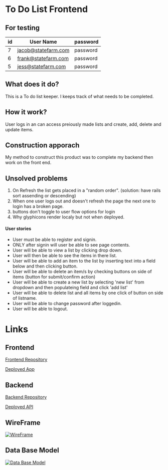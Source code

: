 # To Do List Frontend

## For testing



| id |      User Name      | password |
| -- | ------------------- | ---------|
| 7  | jacob@statefarm.com | password |
| 6  | frank@statefarm.com | password |
| 5  | jess@statefarm.com  | password |



## What does it do?

This is a To do list keeper. I keeps track of what needs to be completed.

## How it work?

User logs in an can access preiously made lists and create, add, delete and update items.

## Construction apporach
My method to construct this product was to complete my backend then work on the
front end.

## Unsolved problems

1. On Refresh the list gets placed in a "random order". (solution: have rails sort assending or descending)
2. When one user logs out and doesn't refresh the page the next one to login has a broken page.
3. buttons don't toggle to user flow options for login
4. Why glyphicons render localy but not when deployed.

#### User stories

* User must be able to register and signin.
* ONLY after signin will user be able to see page contents.
* User will be able to view a list by clicking drop down.
* User will then be able to see the items in there list.
* User will be able to add an item to the list by inserting text into a field below and then clicking button.
* User will be able to delete an item/s by checking buttons on side of items (button for submit/confirm action)
* User will be able to create a new list by selecting 'new list' from dropdown and then populateing field and click 'add list'
* User will be able to delete list and all items by one click of button on side of listname.
* User will be able to change password after loggedin.
* User will be able to logout.

# Links

## Frontend

[Frontend Repository](https://github.com/erdesi90562/toDoList_FrontEnd)

[Deployed App](http://erdesi90562.github.io/toDoList_FrontEnd)

## Backend

[Backend Repository](https://github.com/erdesi90562/toDoList_Backend)

[Deployed API](https://todo-list-90562.herokuapp.com/)

## WireFrame

[![WireFrame](https://drive.google.com/file/d/0BwbLpqRel7l4QTJySkgxZ0NEZFk/view?usp=sharing)](https://drive.google.com/file/d/0BwbLpqRel7l4QTJySkgxZ0NEZFk/view?usp=sharing)

## Data Base Model

[![Data Base Model](https://drive.google.com/file/d/0BwbLpqRel7l4X3IybmhxNGVaVXM/view?usp=sharing)](https://drive.google.com/file/d/0BwbLpqRel7l4X3IybmhxNGVaVXM/view?usp=sharing)
